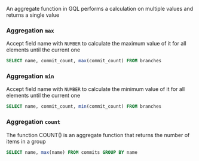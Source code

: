 An aggregate function in GQL performs a calculation on multiple values and returns a single value

### Aggregation `max`
Accept field name with `NUMBER` to calculate the maximum value of it for all elements until the current one

```sql
SELECT name, commit_count, max(commit_count) FROM branches
```

### Aggregation `min`
Accept field name with `NUMBER` to calculate the minimum value of it for all elements until the current one

```sql
SELECT name, commit_count, min(commit_count) FROM branches
```

### Aggregation `count`
The function COUNT() is an aggregate function that returns the number of items in a group

```sql
SELECT name, max(name) FROM commits GROUP BY name
```